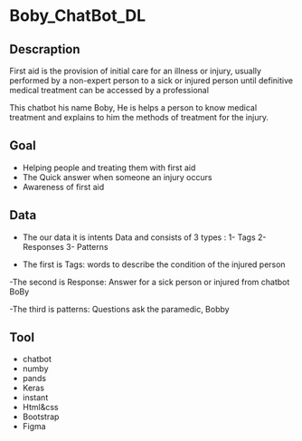 # Boby_ChatBot_DL


## Descraption

First aid is the provision of initial care for an illness or injury, usually performed by a non-expert person to a sick or injured person until definitive medical treatment can be accessed by a professional

This chatbot his name Boby, He is helps a person to know medical treatment and explains to him the methods of treatment for the injury.


## Goal

- Helping people and treating them with first aid
- The Quick answer when someone an injury occurs
- Awareness of first aid

## Data

* The our data it is intents Data and consists of 3 types :
1- Tags 2- Responses 3- Patterns

- The first is Tags:
words to describe the condition of the injured person

-The second is Response:
Answer for a sick person or injured from chatbot BoBy 

-The third is patterns:
Questions ask the paramedic, Bobby

## Tool

- chatbot 
- numby
- pands
- Keras
- instant
- Html&css
- Bootstrap
- Figma

